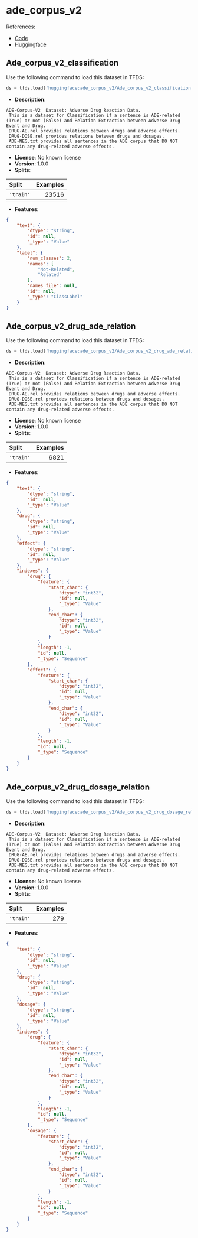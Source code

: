 # ade_corpus_v2

References:

*   [Code](https://huggingface.co/datasets/ade_corpus_v2/tree/main)
*   [Huggingface](https://huggingface.co/datasets/ade_corpus_v2)


## Ade_corpus_v2_classification


Use the following command to load this dataset in TFDS:

```python
ds = tfds.load('huggingface:ade_corpus_v2/Ade_corpus_v2_classification')
```

*   **Description**:

```
ADE-Corpus-V2  Dataset: Adverse Drug Reaction Data.
 This is a dataset for Classification if a sentence is ADE-related (True) or not (False) and Relation Extraction between Adverse Drug Event and Drug.
 DRUG-AE.rel provides relations between drugs and adverse effects.
 DRUG-DOSE.rel provides relations between drugs and dosages.
 ADE-NEG.txt provides all sentences in the ADE corpus that DO NOT contain any drug-related adverse effects.
```

*   **License**: No known license
*   **Version**: 1.0.0
*   **Splits**:

Split  | Examples
:----- | -------:
`'train'` | 23516

*   **Features**:

```json
{
    "text": {
        "dtype": "string",
        "id": null,
        "_type": "Value"
    },
    "label": {
        "num_classes": 2,
        "names": [
            "Not-Related",
            "Related"
        ],
        "names_file": null,
        "id": null,
        "_type": "ClassLabel"
    }
}
```



## Ade_corpus_v2_drug_ade_relation


Use the following command to load this dataset in TFDS:

```python
ds = tfds.load('huggingface:ade_corpus_v2/Ade_corpus_v2_drug_ade_relation')
```

*   **Description**:

```
ADE-Corpus-V2  Dataset: Adverse Drug Reaction Data.
 This is a dataset for Classification if a sentence is ADE-related (True) or not (False) and Relation Extraction between Adverse Drug Event and Drug.
 DRUG-AE.rel provides relations between drugs and adverse effects.
 DRUG-DOSE.rel provides relations between drugs and dosages.
 ADE-NEG.txt provides all sentences in the ADE corpus that DO NOT contain any drug-related adverse effects.
```

*   **License**: No known license
*   **Version**: 1.0.0
*   **Splits**:

Split  | Examples
:----- | -------:
`'train'` | 6821

*   **Features**:

```json
{
    "text": {
        "dtype": "string",
        "id": null,
        "_type": "Value"
    },
    "drug": {
        "dtype": "string",
        "id": null,
        "_type": "Value"
    },
    "effect": {
        "dtype": "string",
        "id": null,
        "_type": "Value"
    },
    "indexes": {
        "drug": {
            "feature": {
                "start_char": {
                    "dtype": "int32",
                    "id": null,
                    "_type": "Value"
                },
                "end_char": {
                    "dtype": "int32",
                    "id": null,
                    "_type": "Value"
                }
            },
            "length": -1,
            "id": null,
            "_type": "Sequence"
        },
        "effect": {
            "feature": {
                "start_char": {
                    "dtype": "int32",
                    "id": null,
                    "_type": "Value"
                },
                "end_char": {
                    "dtype": "int32",
                    "id": null,
                    "_type": "Value"
                }
            },
            "length": -1,
            "id": null,
            "_type": "Sequence"
        }
    }
}
```



## Ade_corpus_v2_drug_dosage_relation


Use the following command to load this dataset in TFDS:

```python
ds = tfds.load('huggingface:ade_corpus_v2/Ade_corpus_v2_drug_dosage_relation')
```

*   **Description**:

```
ADE-Corpus-V2  Dataset: Adverse Drug Reaction Data.
 This is a dataset for Classification if a sentence is ADE-related (True) or not (False) and Relation Extraction between Adverse Drug Event and Drug.
 DRUG-AE.rel provides relations between drugs and adverse effects.
 DRUG-DOSE.rel provides relations between drugs and dosages.
 ADE-NEG.txt provides all sentences in the ADE corpus that DO NOT contain any drug-related adverse effects.
```

*   **License**: No known license
*   **Version**: 1.0.0
*   **Splits**:

Split  | Examples
:----- | -------:
`'train'` | 279

*   **Features**:

```json
{
    "text": {
        "dtype": "string",
        "id": null,
        "_type": "Value"
    },
    "drug": {
        "dtype": "string",
        "id": null,
        "_type": "Value"
    },
    "dosage": {
        "dtype": "string",
        "id": null,
        "_type": "Value"
    },
    "indexes": {
        "drug": {
            "feature": {
                "start_char": {
                    "dtype": "int32",
                    "id": null,
                    "_type": "Value"
                },
                "end_char": {
                    "dtype": "int32",
                    "id": null,
                    "_type": "Value"
                }
            },
            "length": -1,
            "id": null,
            "_type": "Sequence"
        },
        "dosage": {
            "feature": {
                "start_char": {
                    "dtype": "int32",
                    "id": null,
                    "_type": "Value"
                },
                "end_char": {
                    "dtype": "int32",
                    "id": null,
                    "_type": "Value"
                }
            },
            "length": -1,
            "id": null,
            "_type": "Sequence"
        }
    }
}
```


